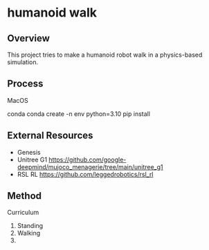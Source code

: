# humanoid walk

## Overview

This project tries to make a humanoid robot walk in a physics-based simulation.


## Process

MacOS

conda
conda create -n env python=3.10
pip install


## External Resources

- Genesis
- Unitree G1 https://github.com/google-deepmind/mujoco_menagerie/tree/main/unitree_g1
- RSL RL https://github.com/leggedrobotics/rsl_rl

## Method

Curriculum
1. Standing
2. Walking
3. 
